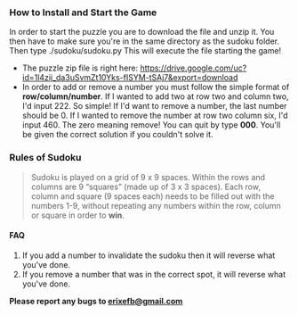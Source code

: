 ### How to Install and Start the Game
In order to start the puzzle you are to download the file and unzip it. You then have to make sure you're in the same directory as the sudoku folder. Then type ./sudoku/sudoku.py
This will execute the file starting the game!
- The puzzle zip file is right here: https://drive.google.com/uc?id=1l4zij_da3uSvmZt10Yks-fISYM-tSAj7&export=download
- In order to add or remove a number you must follow the simple format of **row/column/number**. If I wanted to add two at row two and column two, I'd input 222. So simple! If I'd want to remove a number, the last number should be 0. If I wanted to remove the number at row two column six, I'd input 460. The zero meaning remove! You can quit by type **000**. You'll be given the correct solution if you couldn't solve it.

### Rules of Sudoku
> Sudoku is played on a grid of 9 x 9 spaces. Within the rows and columns are 9 “squares” (made up of 3 x 3 spaces). Each row, column and square (9 spaces each) needs to be filled out with the numbers 1-9, without repeating any numbers within the row, column or square in order to **win**. 

#### FAQ
1. If you add a number to invalidate the sudoku then it will reverse what you've done.
2. If you remove a number that was in the correct spot, it will reverse what you've done. 

**Please report any bugs to erixefb@gmail.com**
